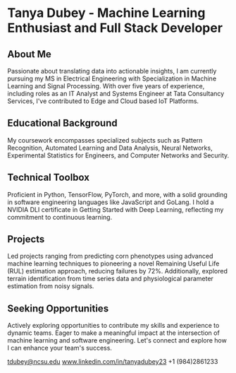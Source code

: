 # Tanya Dubey - Machine Learning Enthusiast and Full Stack Developer


## About Me
Passionate about translating data into actionable insights, I am currently pursuing my MS in Electrical Engineering with Specialization in Machine Learning and Signal Processing. With over five years of experience, including roles as an IT Analyst and Systems Engineer at Tata Consultancy Services, I've contributed to Edge and Cloud based IoT Platforms.

## Educational Background
My coursework encompasses specialized subjects such as Pattern Recognition, Automated Learning and Data Analysis, Neural Networks, Experimental Statistics for Engineers, and Computer Networks and Security.

## Technical Toolbox
Proficient in Python, TensorFlow, PyTorch, and more, with a solid grounding in software engineering languages like JavaScript and GoLang. I hold a NVIDIA DLI certificate in Getting Started with Deep Learning, reflecting my commitment to continuous learning.

## Projects
Led projects ranging from predicting corn phenotypes using advanced machine learning techniques to pioneering a novel Remaining Useful Life (RUL) estimation approach, reducing failures by 72%. Additionally, explored terrain identification from time series data and physiological parameter estimation from noisy signals.

## Seeking Opportunities
Actively exploring opportunities to contribute my skills and experience to dynamic teams. Eager to make a meaningful impact at the intersection of machine learning and software engineering. Let's connect and explore how I can enhance your team's success.


tdubey@ncsu.edu
www.linkedin.com/in/tanyadubey23
+1 (984)2861233
